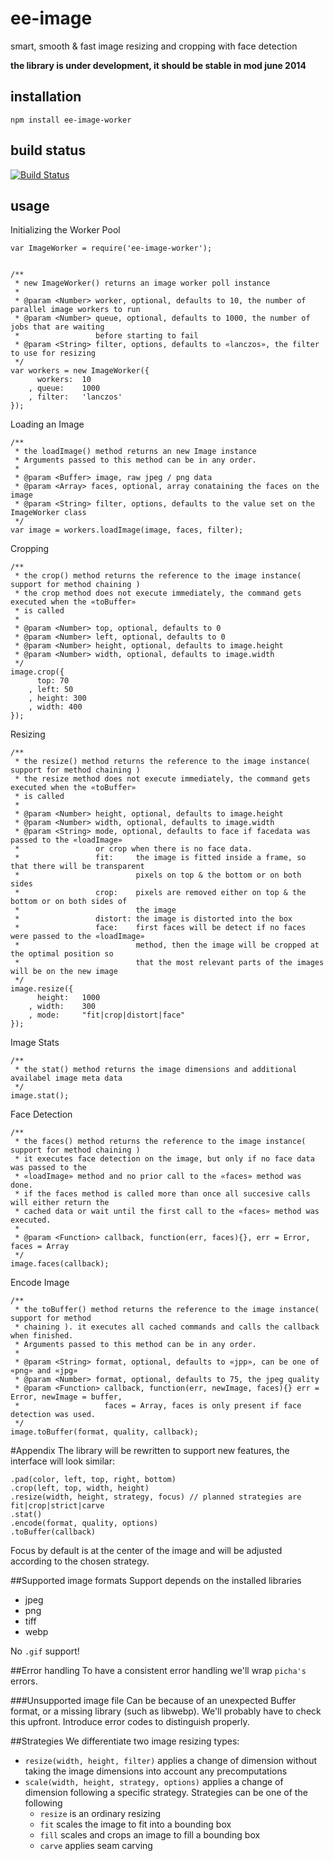 # ee-image

smart, smooth & fast image resizing and cropping with face detection

**the library is under development, it should be stable in mod june 2014**

## installation

	npm install ee-image-worker


## build status

[![Build Status](https://travis-ci.org/eventEmitter/ee-image-worker.png?branch=master)](https://travis-ci.org/eventEmitter/ee-image-worker)


## usage

Initializing the Worker Pool


	var ImageWorker = require('ee-image-worker');


	/**
	 * new ImageWorker() returns an image worker poll instance
	 *
	 * @param <Number> worker, optional, defaults to 10, the number of parallel image workers to run
	 * @param <Number> queue, optional, defaults to 1000, the number of jobs that are waiting 
	 * 				   before starting to fail
	 * @param <String> filter, options, defaults to «lanczos», the filter to use for resizing
	 */
	var workers = new ImageWorker({
		  workers: 	10
		, queue: 	1000
		, filter: 	'lanczos'
	});



Loading an Image

	/**
	 * the loadImage() method returns an new Image instance
	 * Arguments passed to this method can be in any order.
	 *
	 * @param <Buffer> image, raw jpeg / png data
	 * @param <Array> faces, optional, array conataining the faces on the image
	 * @param <String> filter, options, defaults to the value set on the ImageWorker class
	 */
	var image = workers.loadImage(image, faces, filter);


Cropping

	/**
	 * the crop() method returns the reference to the image instance( support for method chaining )
	 * the crop method does not execute immediately, the command gets executed when the «toBuffer»
	 * is called
	 *
	 * @param <Number> top, optional, defaults to 0
	 * @param <Number> left, optional, defaults to 0
	 * @param <Number> height, optional, defaults to image.height
	 * @param <Number> width, optional, defaults to image.width
	 */
	image.crop({
		  top: 70
		, left: 50
		, height: 300
		, width: 400
	});


Resizing

	/**
	 * the resize() method returns the reference to the image instance( support for method chaining )
	 * the resize method does not execute immediately, the command gets executed when the «toBuffer»
	 * is called
	 *
	 * @param <Number> height, optional, defaults to image.height
	 * @param <Number> width, optional, defaults to image.width
	 * @param <String> mode, optional, defaults to face if facedata was passed to the «loadImage»
	 * 				   or crop when there is no face data. 
	 * 				   fit: 	the image is fitted inside a frame, so that there will be transparent 
	 * 							pixels on top & the bottom or on both sides
	 * 				   crop: 	pixels are removed either on top & the bottom or on both sides of 
	 * 							the image
	 * 				   distort: the image is distorted into the box
	 * 				   face: 	first faces will be detect if no faces were passed to the «loadImage»
	 * 							method, then the image will be cropped at the optimal position so 
	 * 							that the most relevant parts of the images will be on the new image 
	 */
	image.resize({
		  height: 	1000
		, width: 	300
		, mode: 	"fit|crop|distort|face"
	});


Image Stats

	/**
	 * the stat() method returns the image dimensions and additional availabel image meta data
	 */
	image.stat();


Face Detection

	/**
	 * the faces() method returns the reference to the image instance( support for method chaining )
	 * it executes face detection on the image, but only if no face data was passed to the 
	 * «loadImage» method and no prior call to the «faces» method was done.
	 * if the faces method is called more than once all succesive calls will either return the 
	 * cached data or wait until the first call to the «faces» method was executed.
	 *
	 * @param <Function> callback, function(err, faces){}, err = Error, faces = Array
	 */
	image.faces(callback);


Encode Image

	/**
	 * the toBuffer() method returns the reference to the image instance( support for method 
	 * chaining ). it executes all cached commands and calls the callback when finished.
	 * Arguments passed to this method can be in any order.
	 *
	 * @param <String> format, optional, defaults to «jpp», can be one of «png» and «jpg» 
	 * @param <Number> format, optional, defaults to 75, the jpeg quality
	 * @param <Function> callback, function(err, newImage, faces){} err = Error, newImage = buffer, 
	 * 				     faces = Array, faces is only present if face detection was used.
	 */
	image.toBuffer(format, quality, callback);

#Appendix
The library will be rewritten to support new features, the interface will look similar:

    .pad(color, left, top, right, bottom)
    .crop(left, top, width, height)
    .resize(width, height, strategy, focus) // planned strategies are fit|crop|strict|carve
    .stat()
    .encode(format, quality, options)
    .toBuffer(callback)

Focus by default is at the center of the image and will be adjusted according to the chosen strategy.

##Supported image formats
Support depends on the installed libraries

  - jpeg
  - png
  - tiff
  - webp
  
No `.gif` support!

##Error handling
To have a consistent error handling we'll wrap `picha's` errors.

###Unsupported image file
Can be because of an unexpected Buffer format, or a missing library (such as libwebp). We'll probably have to check this
upfront. Introduce error codes to distinguish properly.

##Strategies
We differentiate two image resizing types:

  - `resize(width, height, filter)` applies a change of dimension without taking the image dimensions into account any precomputations
  - `scale(width, height, strategy, options)` applies a change of dimension following a specific strategy. Strategies can be one of the following
    - `resize`  is an ordinary resizing
    - `fit`     scales the image to fit into a bounding box
    - `fill`    scales and crops an image to fill a bounding box
    - `carve`   applies seam carving